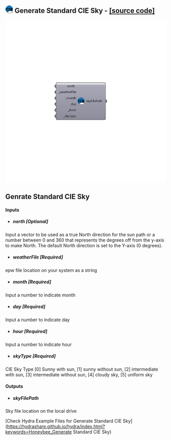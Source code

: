 ## ![](../../images/icons/Generate_Standard_CIE_Sky.png) Generate Standard CIE Sky - [[source code]](https://github.com/ladybug-tools/honeybee-legacy/tree/master/src/Honeybee_Generate%20Standard%20CIE%20Sky.py)

![](../../images/components/Generate_Standard_CIE_Sky.png)

Genrate Standard CIE Sky
 -
 

#### Inputs
* ##### north [Optional]
Input a vector to be used as a true North direction for the sun path or a number between 0 and 360 that represents the degrees off from the y-axis to make North.  The default North direction is set to the Y-axis (0 degrees).
* ##### weatherFile [Required]
epw file location on your system as a string
* ##### month [Required]
Input a number to indicate month
* ##### day [Required]
Input a number to indicate day
* ##### hour [Required]
Input a number to indicate hour
* ##### skyType [Required]
CIE Sky Type [0] Sunny with sun, [1] sunny without sun, [2] intermediate with sun, [3] intermediate without sun, [4] cloudy sky, [5] uniform sky

#### Outputs
* ##### skyFilePath
Sky file location on the local drive


[Check Hydra Example Files for Generate Standard CIE Sky](https://hydrashare.github.io/hydra/index.html?keywords=Honeybee_Generate Standard CIE Sky)